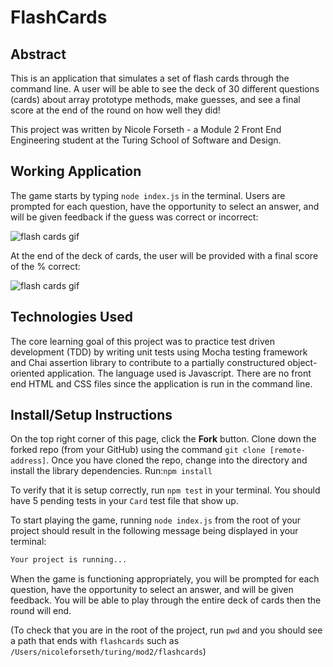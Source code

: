# FlashCards

## Abstract
This is an application that simulates a set of flash cards through the command line. A user will be able to see the deck of 30 different questions (cards) about array prototype methods, make guesses, and see a final score at the end of the round on how well they did!

This project was written by Nicole Forseth - a Module 2 Front End Engineering student at the Turing School of Software and Design. 

## Working Application
The game starts by typing ```node index.js``` in the terminal. Users are prompted for each question, have the opportunity to select an answer, and will be given feedback if the guess was correct or incorrect:

![flash cards gif](https://media.giphy.com/media/BDQvRf4ipGRCXFfdIj/giphy.gif)

At the end of the deck of cards, the user will be provided with a final score of the % correct:

![flash cards gif](https://media.giphy.com/media/UcmCt5UoPUOnpa6miK/giphy.gif)

## Technologies Used

The core learning goal of this project was to practice test driven development (TDD) by writing unit tests using Mocha testing framework and Chai assertion library to contribute to a partially constructured object-oriented application. The language used is Javascript. There are no front end HTML and CSS files since the application is run in the command line. 

## Install/Setup Instructions

On the top right corner of this page, click the **Fork** button.
Clone down the forked repo (from your GitHub) using the command ```git clone [remote-address]```. Once you have cloned the repo, change into the directory and install the library dependencies. Run:```npm install```

To verify that it is setup correctly, run `npm test` in your terminal. You should have 5 pending tests in your `Card` test file that show up.

To start playing the game, running `node index.js` from the root of your project should result in the following message being displayed in your terminal: 

```bash
Your project is running...
```
When the game is functioning appropriately, you will be prompted for each question, have the opportunity to select an answer, and will be given feedback. You will be able to play through the entire deck of cards then the round will end. 

(To check that you are in the root of the project, run ```pwd``` and you should see a path that ends with ```flashcards``` such as ```/Users/nicoleforseth/turing/mod2/flashcards```)
